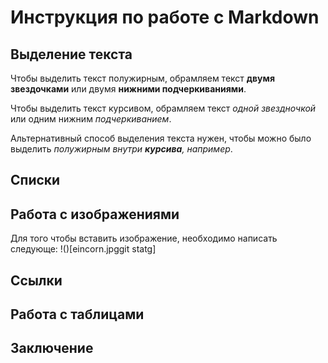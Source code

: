 # Инструкция по работе с Markdown

## Выделение текста
Чтобы выделить текст полужирным, обрамляем текст **двумя звездочками** или двумя __нижними подчеркиваниями__.

Чтобы выделить текст курсивом, обрамляем текст *одной звездночкой* или одним нижним _подчеркиванием_.

Альтернативный способ выделения текста нужен, чтобы можно было выделить _полужирным внутри **курсива**, например_.

## Списки

## Работа с изображениями
Для того чтобы вставить изображение, необходимо написать следующе:
!()[eincorn.jpggit statg]

## Ссылки 

## Работа с таблицами

## Заключение

